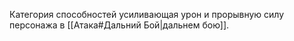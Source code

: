 Категория способностей усиливающая урон и прорывную силу персонажа в [[Атака#Дальний Бой|дальнем бою]]. 